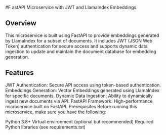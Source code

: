 #F astAPI Microservice with JWT and LlamaIndex Embeddings

## Overview

  This microservice is built using FastAPI to provide embeddings generated by LlamaIndex for a subset of documents. It includes JWT (JSON Web Token) authentication for secure access and supports dynamic data ingestion to update and maintain the document database for embedding generation.

## Features

  JWT Authentication: Secure API access using token-based authentication.
  Embeddings Generation: Vector Embeddings generated using LlamaIndex for specific documents.
  Dynamic Data Ingestion: Ability to dynamically ingest new documents via API.
  FastAPI Framework: High-performance microservice built on FastAPI.
  Prerequisites
  Before running this microservice, make sure you have the following:
  
  Python 3.8+
  Virtual environment (optional but recommended)
  Required Python libraries (see requirements.txt)
